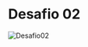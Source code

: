 # Desafio 02
![Desafio02](https://github.com/cleversonmarttins/explorer_stage02/blob/main/C%C3%B3digo%20do%20desafio%20-%20Fase%2002/images/preview.png)

